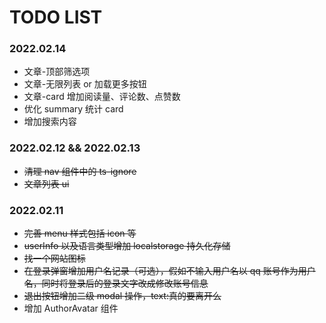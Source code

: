 # TODO LIST

### 2022.02.14

- 文章-顶部筛选项
- 文章-无限列表 or 加载更多按钮
- 文章-card 增加阅读量、评论数、点赞数
- 优化 summary 统计 card
- 增加搜索内容

### 2022.02.12 && 2022.02.13

- ~~清理 nav 组件中的 ts-ignore~~
- ~~文章列表 ui~~

### 2022.02.11

- ~~完善 menu 样式包括 icon 等~~
- ~~userInfo 以及语言类型增加 localstorage 持久化存储~~
- ~~找一个网站图标~~
- ~~在登录弹窗增加用户名记录（可选），假如不输入用户名以 qq 账号作为用户名，同时将登录后的登录文字改成修改账号信息~~
- ~~退出按钮增加二级 modal 操作，text:真的要离开么~~
- 增加 AuthorAvatar 组件
